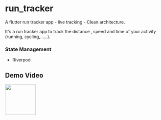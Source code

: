 # run_tracker
A flutter run tracker app - live tracking - Clean architecture.

It's a run tracker app to track the distance , speed and time of your activity (running, cycling,......).

### State Management
- Riverpod

## Demo Video
<a href="https://youtube.com/playlist?list=PLCWp9wi0RFPs_6dSxs-RYON8QkbOO3JRI&si=vWDJ8t5X8Y09z5cG"><img src="https://upload.wikimedia.org/wikipedia/commons/thumb/e/e1/Logo_of_YouTube_%282015-2017%29.svg/2560px-Logo_of_YouTube_%282015-2017%29.svg.png" width="100"></img></a>

